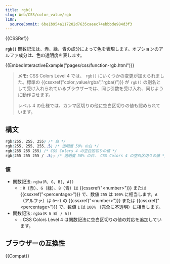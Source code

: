 ```yaml
---
title: rgb()
slug: Web/CSS/color_value/rgb
l10n:
  sourceCommit: 6be1b954a117202d7635caeec74ebbbde984d3f3
---
```


{{CSSRef}}

**`rgb()`** 関数記法は、赤、緑、青の成分によって色を表現します。オプションのアルファ成分は、色の透明度を表します。

{{EmbedInteractiveExample("pages/css/function-rgb.html")}}

> **メモ:** CSS Colors Level 4 では、 `rgb()` にいくつかの変更が加えられました。標準の {{cssxref("color_value/rgba","rgba()")}} が `rgb()` の別名として受け入れられているブラウザーでは、同じ引数を受け入れ、同じように動作させます。
>
> レベル 4 の仕様では、カンマ区切りの他に空白区切りの値も認められています。

## 構文

```css
rgb(255, 255, 255) /* 白 */
rgb(255, 255, 255,.5) /* 透明度 50% の白 */
rgb(255 255 255) /* CSS Colors 4 の空白区切りの値 */
rgb(255 255 255 / .5); /* 透明度 50% の白、 CSS Colors 4 の空白区切りの値 */
```

### 値

- 関数記法: `rgba(R, G, B[, A])`
  - : `R`（赤）、`G`（緑）、`B`（青）は {{cssxref("&lt;number&gt;")}} または {{cssxref("&lt;percentage&gt;")}} で、数値 `255` は `100%` に相当します。`A`（アルファ）は `0`〜`1` の {{cssxref("&lt;number&gt;")}} または {{cssxref("&lt;percentage&gt;")}} で、数値 `1` は `100%` （完全に不透明）に相当します。
- 関数記法: `rgba(R G B[ / A])`
  - : CSS Colors Level 4 は関数記法に空白区切りの値の対応を追加しています。

## ブラウザーの互換性

{{Compat}}
